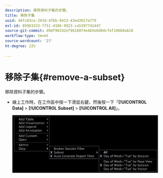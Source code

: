 ```yaml
---
description: 移除資料子集的步驟。
title: 移除子集
uuid: 46fc03ce-293d-476b-9413-43ed2017a779
exl-id: 85983333-ff51-4186-9923-ca5397741447
source-git-commit: d9df90242ef96188f4e4b5e6d04cfef196b0a628
workflow-type: tm+mt
source-wordcount: '27'
ht-degree: 22%

---
```


# 移除子集{#remove-a-subset}

移除資料子集的步驟。

* 線上工作時，在工作區中按一下滑鼠右鍵，然後按一下「**[!UICONTROL Data]** > **[!UICONTROL Subset]** > **[!UICONTROL All]**」。

   ![](assets/mnu_Subset_All.png)
